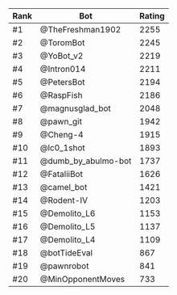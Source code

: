 Rank|Bot|Rating
---|---|---
#1|@TheFreshman1902|2255
#2|@ToromBot|2245
#3|@YoBot_v2|2219
#4|@Intron014|2211
#5|@PetersBot|2194
#6|@RaspFish|2186
#7|@magnusglad_bot|2048
#8|@pawn_git|1942
#9|@Cheng-4|1915
#10|@lc0_1shot|1893
#11|@dumb_by_abulmo-bot|1737
#12|@FataliiBot|1626
#13|@camel_bot|1421
#14|@Rodent-IV|1203
#15|@Demolito_L6|1153
#16|@Demolito_L5|1137
#17|@Demolito_L4|1109
#18|@botTideEval|867
#19|@pawnrobot|841
#20|@MinOpponentMoves|733
